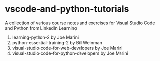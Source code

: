 # vscode-and-python-tutorials

A collection of various course notes and exercises for Visual Studio Code and Python from LinkedIn Learning

1. learning-python-2 by Joe Marini
2. python-essential-training-2 by Bill Weinman
3. visual-studio-code-for-web-developers by Joe Marini
4. visual-studio-code-for-python-developers by Joe Marini
